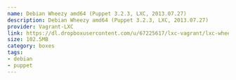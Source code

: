 ```yaml
---
name: Debian Wheezy amd64 (Puppet 3.2.3, LXC, 2013.07.27)
description: Debian Wheezy amd64 (Puppet 3.2.3, LXC, 2013.07.27)
provider: Vagrant-LXC
link: https://dl.dropboxusercontent.com/u/67225617/lxc-vagrant/lxc-wheezy64-puppet3-2013-07-27.box
size: 102.5MB
category: boxes
tags:
- debian
- puppet
---
```

